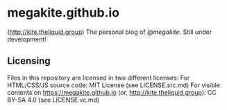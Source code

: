 # megakite.github.io
(http://kite.theliquid.group)
The personal blog of *@megakite*.
Still under development!

## Licensing
Files in this repository are licensed in two different licenses:
      For HTML/CSS/JS source code: MIT License (see LICENSE.src.md)
      For visible contents on https://megakite.github.io (or, http://kite.theliquid.group): CC BY-SA 4.0 (see LICENSE.vc.md)
